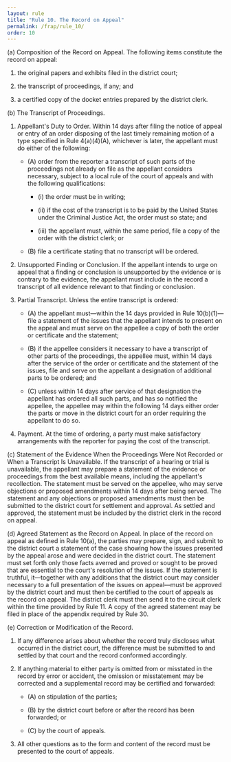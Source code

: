 ```yaml
---
layout: rule
title: "Rule 10. The Record on Appeal"
permalink: /frap/rule_10/
order: 10
---
```


(a) Composition of the Record on Appeal. The following items constitute the record on appeal:


1. the original papers and exhibits filed in the district court;


2. the transcript of proceedings, if any; and


3. a certified copy of the docket entries prepared by the district clerk.


(b) The Transcript of Proceedings.


1. Appellant's Duty to Order. Within 14 days after filing the notice of appeal or entry of an order disposing of the last timely remaining motion of a type specified in Rule 4(a)(4)(A), whichever is later, the appellant must do either of the following:


    - (A) order from the reporter a transcript of such parts of the proceedings not already on file as the appellant considers necessary, subject to a local rule of the court of appeals and with the following qualifications:


        - (i) the order must be in writing;


        - (ii) if the cost of the transcript is to be paid by the United States under the Criminal Justice Act, the order must so state; and


        - (iii) the appellant must, within the same period, file a copy of the order with the district clerk; or


    - (B) file a certificate stating that no transcript will be ordered.


2. Unsupported Finding or Conclusion. If the appellant intends to urge on appeal that a finding or conclusion is unsupported by the evidence or is contrary to the evidence, the appellant must include in the record a transcript of all evidence relevant to that finding or conclusion.


3. Partial Transcript. Unless the entire transcript is ordered:


    - (A) the appellant must—within the 14 days provided in Rule 10(b)(1)—file a statement of the issues that the appellant intends to present on the appeal and must serve on the appellee a copy of both the order or certificate and the statement;


    - (B) if the appellee considers it necessary to have a transcript of other parts of the proceedings, the appellee must, within 14 days after the service of the order or certificate and the statement of the issues, file and serve on the appellant a designation of additional parts to be ordered; and


    - (C) unless within 14 days after service of that designation the appellant has ordered all such parts, and has so notified the appellee, the appellee may within the following 14 days either order the parts or move in the district court for an order requiring the appellant to do so.


4. Payment. At the time of ordering, a party must make satisfactory arrangements with the reporter for paying the cost of the transcript.


(c) Statement of the Evidence When the Proceedings Were Not Recorded or When a Transcript Is Unavailable. If the transcript of a hearing or trial is unavailable, the appellant may prepare a statement of the evidence or proceedings from the best available means, including the appellant's recollection. The statement must be served on the appellee, who may serve objections or proposed amendments within 14 days after being served. The statement and any objections or proposed amendments must then be submitted to the district court for settlement and approval. As settled and approved, the statement must be included by the district clerk in the record on appeal.


(d) Agreed Statement as the Record on Appeal. In place of the record on appeal as defined in Rule 10(a), the parties may prepare, sign, and submit to the district court a statement of the case showing how the issues presented by the appeal arose and were decided in the district court. The statement must set forth only those facts averred and proved or sought to be proved that are essential to the court's resolution of the issues. If the statement is truthful, it—together with any additions that the district court may consider necessary to a full presentation of the issues on appeal—must be approved by the district court and must then be certified to the court of appeals as the record on appeal. The district clerk must then send it to the circuit clerk within the time provided by Rule 11. A copy of the agreed statement may be filed in place of the appendix required by Rule 30.


(e) Correction or Modification of the Record.


1. If any difference arises about whether the record truly discloses what occurred in the district court, the difference must be submitted to and settled by that court and the record conformed accordingly.


2. If anything material to either party is omitted from or misstated in the record by error or accident, the omission or misstatement may be corrected and a supplemental record may be certified and forwarded:


    - (A) on stipulation of the parties;


    - (B) by the district court before or after the record has been forwarded; or


    - (C) by the court of appeals.


3. All other questions as to the form and content of the record must be presented to the court of appeals.
